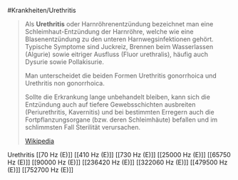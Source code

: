 #Krankheiten/Urethritis

> Als **Urethritis** oder Harnröhrenentzündung bezeichnet man eine Schleimhaut-Entzündung der Harnröhre, welche wie eine Blasenentzündung zu den unteren Harnwegsinfektionen gehört. Typische Symptome sind Juckreiz, Brennen beim Wasserlassen (Algurie) sowie eitriger Ausfluss (Fluor urethralis), häufig auch Dysurie sowie Pollakisurie.
>
> Man unterscheidet die beiden Formen Urethritis gonorrhoica und Urethritis non gonorrhoica.
>
> Sollte die Erkrankung lange unbehandelt bleiben, kann sich die Entzündung auch auf tiefere Gewebsschichten ausbreiten (Periurethritis, Kavernitis) und bei bestimmten Erregern auch die Fortpflanzungsorgane (bzw. deren Schleimhäute) befallen und im schlimmsten Fall Sterilität verursachen.
>
> [Wikipedia](https://de.wikipedia.org/wiki/Urethritis)

Urethritis
[[70 Hz (E)]]
[[410 Hz (E)]]
[[730 Hz (E)]]
[[25000 Hz (E)]]
[[65750 Hz (E)]]
[[90000 Hz (E)]]
[[236420 Hz (E)]]
[[322060 Hz (E)]]
[[479500 Hz (E)]]
[[752700 Hz (E)]]